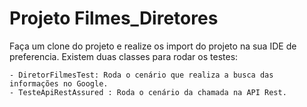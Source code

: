 # Projeto Filmes_Diretores

Faça um clone do projeto e realize os import do projeto na sua IDE de preferencia.
Existem duas classes para rodar os testes: 

    - DiretorFilmesTest: Roda o cenário que realiza a busca das informações no Google.
    - TesteApiRestAssured : Roda o cenário da chamada na API Rest.
    
    
